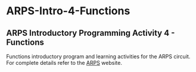 # ARPS-Intro-4-Functions

## ARPS Introductory Programming Activity 4 - Functions

Functions introductory program and learning activities for the ARPS circuit.
For complete details refer to the [ARPS](https://mirobo.tech/arps) website.